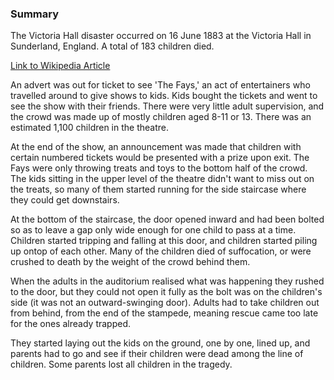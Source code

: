 ### Summary

The Victoria Hall disaster occurred on 16 June 1883 at the Victoria Hall in Sunderland, England. A total of 183 children died.

[Link to Wikipedia Article](https://en.wikipedia.org/wiki/Victoria_Hall_disaster)

An advert was out for ticket to see 'The Fays,' an act of entertainers who travelled around to give shows to kids. Kids bought the tickets and went to see the show with their friends. There were very little adult supervision, and the crowd was made up of mostly children aged 8-11 or 13. There was an estimated 1,100 children in the theatre.

At the end of the show, an announcement was made that children with certain numbered tickets would be presented with a prize upon exit. The Fays were only throwing treats and toys to the bottom half of the crowd. The kids sitting in the upper level of the theatre didn't want to miss out on the treats, so many of them started running for the side staircase where they could get downstairs.

At the bottom of the staircase, the door opened inward and had been bolted so as to leave a gap only wide enough for one child to pass at a time. Children started tripping and falling at this door, and children started piling up ontop of each other. Many of the children died of suffocation, or were crushed to death by the weight of the crowd behind them.

When the adults in the auditorium realised what was happening they rushed to the door, but they could not open it fully as the bolt was on the children's side (it was not an outward-swinging door). Adults had to take children out from behind, from the end of the stampede, meaning rescue came too late for the ones already trapped.

They started laying out the kids on the ground, one by one, lined up, and parents had to go and see if their children were dead among the line of children. Some parents lost all children in the tragedy.